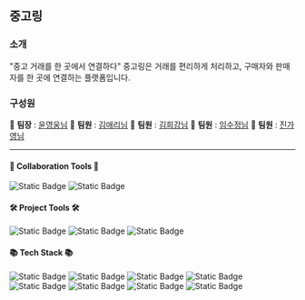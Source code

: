 중고링 
---

### **소개**
"중고 거래를 한 곳에서 연결하다"
중고링은 거래를 편리하게 처리하고, 구매자와 판매자를 한 곳에 연결하는 플랫폼입니다. 

### **구성원**
👑 **팀장** :  [윤영웅님](https://github.com/mango7431)
🙂 **팀원** :  [김애리님](https://github.com/zjadofl)
🙂 **팀원** :  [김희강님](https://github.com/kile449)
🙂 **팀원** :  [임수정님](https://github.com/ImSoojeong)
🙂 **팀원** :  [진가영님](https://github.com/JINGAJINGA)

---

#### 🤝 Collaboration Tools 🤝
![Static Badge](https://img.shields.io/badge/GitHub-181717?style=flat&logo=GitHub&logoColor=white) ![Static Badge](https://img.shields.io/badge/Notion-000000?style=flat&logo=Notion&logoColor=white)

#### 🛠 Project Tools 🛠 
![Static Badge](https://img.shields.io/badge/Eclipse-2C2255?style=flat&logo=Eclipse&logoColor=white) ![Static Badge](https://img.shields.io/badge/GitHub-181717?style=flat&logo=GitHub&logoColor=white) ![Static Badge](https://img.shields.io/badge/SQLDeveloper-000000?style=flat&logo=SQLDeveloper&logoColor=white)

#### 📚 Tech Stack 📚 
![Static Badge](https://img.shields.io/badge/HTML-E34F26?style=flat&logo=HTML5&logoColor=white) ![Static Badge](https://img.shields.io/badge/CSS-1572B6?style=flat&logo=CSS3&logoColor=white) ![Static Badge](https://img.shields.io/badge/Javascript-F7DF1E?style=flat&logo=Javascript&logoColor=white) ![Static Badge](https://img.shields.io/badge/JQuery-0769AD?style=flat&logo=JQuery&logoColor=white) ![Static Badge](https://img.shields.io/badge/Bootstrap-7952B3?style=flat&logo=Bootstrap&logoColor=white) ![Static Badge](https://img.shields.io/badge/SpringFramework-6DB33F?style=flat&logo=Spring&logoColor=white) ![Static Badge](https://img.shields.io/badge/Java-007396?style=flat&logo=Java&logoColor=white) ![Static Badge](https://img.shields.io/badge/Oracle-F80000?style=flat&logo=Oracle&logoColor=white)
